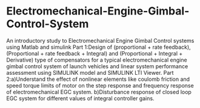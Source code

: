 # Electromechanical-Engine-Gimbal-Control-System
An introductory study to Electromechanical Engine Gimbal Control systems using Matlab and simulink
Part 1:Design of (proportional + rate feedback), (Proportional + rate feedback  +  Integral) and (Proportional + Integral + Derivative) type of compensators for a typical electromechanical engine gimbal control system of launch vehicles and linear system performance assessment using SIMULINK model and SIMULINK LTI Viewer.
Part 2:a)Understand the effect of nonlinear elements like coulomb friction and speed torque limits of motor on the step response and frequency response of electromechanical EGC system.
       b)Disturbance response of closed loop EGC system for different values of integral controller gains.
